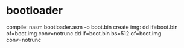 # bootloader

compile: nasm bootloader.asm -o boot.bin
create img: dd if=boot.bin of=boot.img conv=notrunc
            dd if=boot.bin bs=512 of=boot.img conv=notrunc
